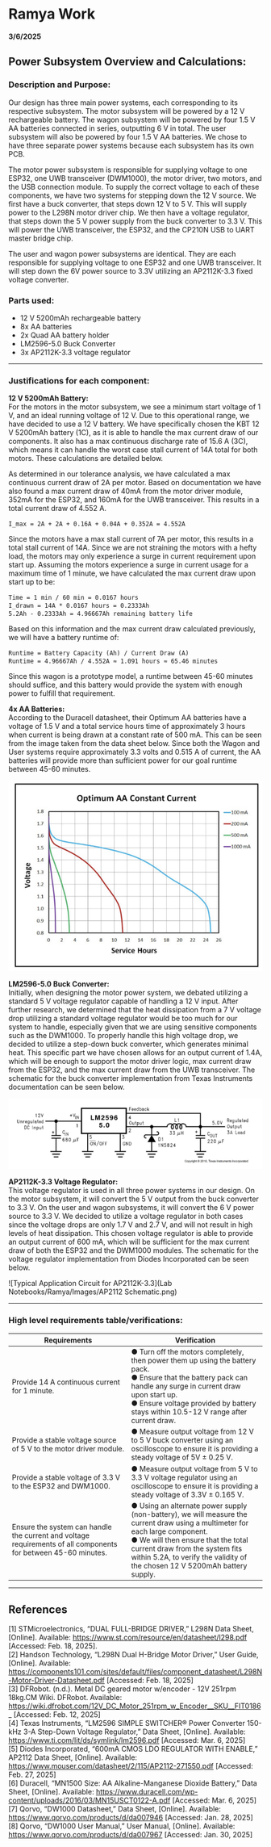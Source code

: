# Ramya Work

**3/6/2025**

## Power Subsystem Overview and Calculations:

### Description and Purpose:

Our design has three main power systems, each corresponding to its respective subsystem. The motor subsystem will be powered by a 12 V rechargeable battery. The wagon subsystem will be powered by four 1.5 V AA batteries connected in series, outputting 6 V in total. The user subsystem will also be powered by four 1.5 V AA batteries. We chose to have three separate power systems because each subsystem has its own PCB.

The motor power subsystem is responsible for supplying voltage to one ESP32, one UWB transceiver (DWM1000), the motor driver, two motors, and the USB connection module. To supply the correct voltage to each of these components, we have two systems for stepping down the 12 V source. We first have a buck converter, that steps down 12 V to 5 V. This will supply power to the L298N motor driver chip. We then have a voltage regulator, that steps down the 5 V power supply from the buck converter to 3.3 V. This will power the UWB transceiver, the ESP32, and the CP210N USB to UART master bridge chip.

The user and wagon power subsystems are identical. They are each responsible for supplying voltage to one ESP32 and one UWB transceiver. It will step down the 6V power source to 3.3V utilizing an AP2112K-3.3 fixed voltage converter.

### Parts used:

- 12 V 5200mAh rechargeable battery  
- 8x AA batteries  
- 2x Quad AA battery holder  
- LM2596-5.0 Buck Converter  
- 3x AP2112K-3.3 voltage regulator  

---

### Justifications for each component:

**12 V 5200mAh Battery:**  
For the motors in the motor subsystem, we see a minimum start voltage of 1 V, and an ideal running voltage of 12 V. Due to this operational range, we have decided to use a 12 V battery. We have specifically chosen the KBT 12 V 5200mAh battery (1C), as it is able to handle the max current draw of our components. It also has a max continuous discharge rate of 15.6 A (3C), which means it can handle the worst case stall current of 14A total for both motors. These calculations are detailed below.

As determined in our tolerance analysis, we have calculated a max continuous current draw of 2A per motor. Based on documentation we have also found a max current draw of 40mA from the motor driver module, 352mA for the ESP32, and 160mA for the UWB transceiver. This results in a total current draw of 4.552 A.

```
I_max = 2A + 2A + 0.16A + 0.04A + 0.352A = 4.552A
```

Since the motors have a max stall current of 7A per motor, this results in a total stall current of 14A. Since we are not straining the motors with a hefty load, the motors may only experience a surge in current requirement upon start up. Assuming the motors experience a surge in current usage for a maximum time of 1 minute, we have calculated the max current draw upon start up to be:

```
Time = 1 min / 60 min = 0.0167 hours  
I_drawn = 14A * 0.0167 hours = 0.2333Ah  
5.2Ah - 0.2333Ah = 4.96667Ah remaining battery life
```

Based on this information and the max current draw calculated previously, we will have a battery runtime of:

```
Runtime = Battery Capacity (Ah) / Current Draw (A)  
Runtime = 4.96667Ah / 4.552A ≈ 1.091 hours ≈ 65.46 minutes
```

Since this wagon is a prototype model, a runtime between 45-60 minutes should suffice, and this battery would provide the system with enough power to fulfill that requirement.

**4x AA Batteries:**  
According to the Duracell datasheet, their Optimum AA batteries have a voltage of 1.5 V and a total service hours time of approximately 3 hours when current is being drawn at a constant rate of 500 mA. This can be seen from the image taken from the data sheet below. Since both the Wagon and User systems require approximately 3.3 volts and 0.515 A of current, the AA batteries will provide more than sufficient power for our goal runtime between 45-60 minutes.

![Voltage vs. Service Hours for Duracell Optimum AA Battery Given Constant Current](images/Duracell%20Optimum%20Hours%20vs.%20Voltage.png)

**LM2596-5.0 Buck Converter:**  
Initially, when designing the motor power system, we debated utilizing a standard 5 V voltage regulator capable of handling a 12 V input. After further research, we determined that the heat dissipation from a 7 V voltage drop utilizing a standard voltage regulator would be too much for our system to handle, especially given that we are using sensitive components such as the DWM1000. To properly handle this high voltage drop, we decided to utilize a step-down buck converter, which generates minimal heat. This specific part we have chosen allows for an output current of 1.4A, which will be enough to support the motor driver logic, max current draw from the ESP32, and the max current draw from the UWB transceiver. The schematic for the buck converter implementation from Texas Instruments documentation can be seen below.

![Typical Application Circuit for LM2596-5.0](images/LM2596%20Buck%20Converter%20Schematic.png)

**AP2112K-3.3 Voltage Regulator:**  
This voltage regulator is used in all three power systems in our design. On the motor subsystem, it will convert the 5 V output from the buck converter to 3.3 V. On the user and wagon subsystems, it will convert the 6 V power source to 3.3 V. We decided to utilize a voltage regulator in both cases since the voltage drops are only 1.7 V and 2.7 V, and will not result in high levels of heat dissipation. This chosen voltage regulator is able to provide an output current of 600 mA, which will be sufficient for the max current draw of both the ESP32 and the DWM1000 modules. The schematic for the voltage regulator implementation from Diodes Incorporated can be seen below.

![Typical Application Circuit for AP2112K-3.3](Lab Notebooks/Ramya/Images/AP2112 Schematic.png)

---

### High level requirements table/verifications:

| Requirements | Verification |
|--------------|-------------|
| Provide 14 A continuous current for 1 minute. | ● Turn off the motors completely, then power them up using the battery pack. <br> ● Ensure that the battery pack can handle any surge in current draw upon start up. <br> ● Ensure voltage provided by battery stays within 10.5-12 V range after current draw. |
| Provide a stable voltage source of 5 V to the motor driver module. | ● Measure output voltage from 12 V to 5 V buck converter using an oscilloscope to ensure it is providing a steady voltage of 5V ± 0.25 V. |
| Provide a stable voltage of 3.3 V to the ESP32 and DWM1000. | ● Measure output voltage from 5 V to 3.3 V voltage regulator using an oscilloscope to ensure it is providing a steady voltage of 3.3V ± 0.165 V. |
| Ensure the system can handle the current and voltage requirements of all components for between 45-60 minutes. | ● Using an alternate power supply (non-battery), we will measure the current draw using a multimeter for each large component. <br> ● We will then ensure that the total current draw from the system fits within 5.2A, to verify the validity of the chosen 12 V 5200mAh battery supply. |

---

## References

[1] STMicroelectronics, “DUAL FULL-BRIDGE DRIVER,” L298N Data Sheet, [Online]. Available: https://www.st.com/resource/en/datasheet/l298.pdf [Accessed: Feb. 18, 2025].  
[2] Handson Technology, “L298N Dual H-Bridge Motor Driver,” User Guide, [Online]. Available: https://components101.com/sites/default/files/component_datasheet/L298N-Motor-Driver-Datasheet.pdf [Accessed: Feb. 18, 2025]  
[3] DFRobot. (n.d.). Metal DC geared motor w/encoder - 12V 251rpm 18kg.CM Wiki. DFRobot. Available: https://wiki.dfrobot.com/12V_DC_Motor_251rpm_w_Encoder__SKU__FIT0186_ [Accessed: Feb. 12, 2025]  
[4] Texas Instruments, “LM2596 SIMPLE SWITCHER® Power Converter 150-kHz 3-A Step-Down Voltage Regulator,” Data Sheet, [Online]. Available: https://www.ti.com/lit/ds/symlink/lm2596.pdf [Accessed: Mar. 6, 2025]  
[5] Diodes Incorporated, “600mA CMOS LDO REGULATOR WITH ENABLE,” AP2112 Data Sheet, [Online]. Available: https://www.mouser.com/datasheet/2/115/AP2112-271550.pdf [Accessed: Feb. 27, 2025]  
[6] Duracell, “MN1500 Size: AA Alkaline-Manganese Dioxide Battery,” Data Sheet, [Online]. Available: https://www.duracell.com/wp-content/uploads/2016/03/MN15USCT0122-A.pdf [Accessed: Mar. 6, 2025]  
[7] Qorvo, “DW1000 Datasheet,” Data Sheet, [Online]. Available: https://www.qorvo.com/products/d/da007946 [Accessed: Jan. 28, 2025]  
[8] Qorvo, “DW1000 User Manual,” User Manual, [Online]. Available: https://www.qorvo.com/products/d/da007967 [Accessed: Jan. 30, 2025]
